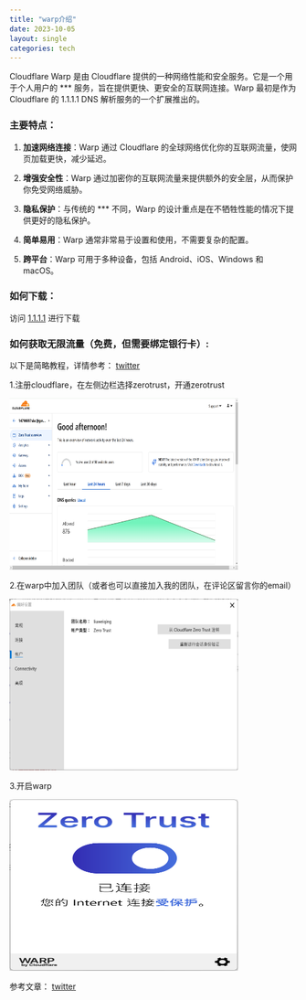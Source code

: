 ```yaml
---
title: "warp介绍"
date: 2023-10-05
layout: single
categories: tech
---
```


Cloudflare Warp 是由 Cloudflare 提供的一种网络性能和安全服务。它是一个用于个人用户的 *** 服务，旨在提供更快、更安全的互联网连接。Warp 最初是作为 Cloudflare 的 1.1.1.1 DNS 解析服务的一个扩展推出的。

### 主要特点：

1. **加速网络连接**：Warp 通过 Cloudflare 的全球网络优化你的互联网流量，使网页加载更快，减少延迟。
  
2. **增强安全性**：Warp 通过加密你的互联网流量来提供额外的安全层，从而保护你免受网络威胁。

3. **隐私保护**：与传统的 *** 不同，Warp 的设计重点是在不牺牲性能的情况下提供更好的隐私保护。

4. **简单易用**：Warp 通常非常易于设置和使用，不需要复杂的配置。

5. **跨平台**：Warp 可用于多种设备，包括 Android、iOS、Windows 和 macOS。

### 如何下载：

访问 [1.1.1.1](https://1.1.1.1/) 进行下载

### 如何获取无限流量（免费，但需要绑定银行卡）:
以下是简略教程，详情参考：  [twitter](https://twitter.com/bitfool1/status/1647860791364952066)

1.注册cloudflare，在左侧边栏选择zerotrust，开通zerotrust

<img src="/assets/images/warp/image-2.png" alt="join zerotrust" width="400" height="300"/>

2.在warp中加入团队（或者也可以直接加入我的团队，在评论区留言你的email）

<img src="/assets/images/warp/image.png" alt="team" width="400" height="300"/>

3.开启warp

<img src="/assets/images/warp/image-1.png" alt="success" width="400" height="300"/>

参考文章： [twitter](https://x.com/lipeng0820/status/1704095164166496514?s=20) 



